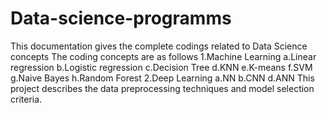 # Data-science-programms
This documentation gives the complete codings related to Data Science concepts
  The coding concepts are as follows
    1.Machine Learning
      a.Linear regression
      b.Logistic regression
      c.Decision Tree
      d.KNN
      e.K-means
      f.SVM
      g.Naive Bayes
      h.Random Forest
    2.Deep Learning
      a.NN
      b.CNN
      d.ANN
This project  describes the  data preprocessing techniques and model selection criteria.

